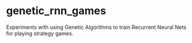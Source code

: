 # genetic_rnn_games
Experiments with using Genetic Algorithms to train Recurrent Neural Nets for playing strategy games.
